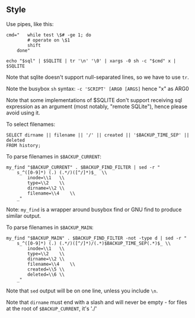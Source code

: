 Style
-----

Use pipes, like this:

	cmd="	while test \$# -ge 1; do
			# operate on \$1
			shift
		done"

	echo "$sql" | $SQLITE | tr '\n' '\0' | xargs -0 sh -c "$cmd" x | $SQLITE

Note that sqlite doesn't support null-separated lines, so we have to use `tr`.

Note the busybox `sh` syntax: `-c 'SCRIPT' [ARG0 [ARGS]` hence "x" as ARG0

Note that some implementations of $SQLITE don't support receiving sql expression
as an argument (most notably, "remote SQLite"), hence please avoid using it.

To select filenames:

	SELECT dirname || filename || '/' || created || '$BACKUP_TIME_SEP' || deleted
	FROM history;

To parse filenames in `$BACKUP_CURRENT`:

	my_find "$BACKUP_CURRENT" . $BACKUP_FIND_FILTER | sed -r "
		s_^([0-9]*) (.) (.*/)([^/]*)$_	\\
			inode=\\1	\\
			type=\\2	\\
			dirname=\\2	\\
			filename=\\4	\\
		_"

Note: `my_find` is a wrapper around busybox find or GNU find to produce similar
output.

To parse filenames in `$BACKUP_MAIN`:

	my_find "$BACKUP_MAIN" . $BACKUP_FIND_FILTER -not -type d | sed -r "
		s_^([0-9]*) (.) (.*/)([^/]*)/(.*)$BACKUP_TIME_SEP(.*)$_	\\
			inode=\\1	\\
			type=\\2	\\
			dirname=\\2	\\
			filename=\\4	\\
			created=\\5	\\
			deleted=\\6	\\
		_"

Note that `sed` output will be on one line, unless you include `\n`.

Note that `dirname` must end with a slash and will never be empty - for files at the root of `$BACKUP_CURRENT`, it's './'
